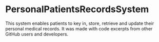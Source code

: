 # PersonalPatientsRecordsSystem
This system enables patients to key in, store, retrieve and update their personal medical records. It was made with code excerpts from other GitHub users and developers.
